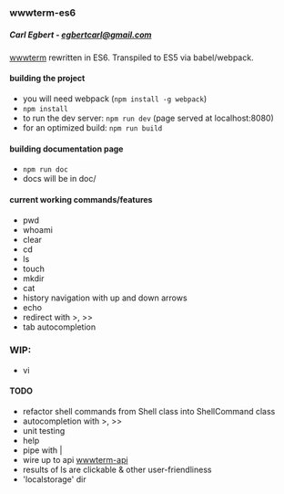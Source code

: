 ### wwwterm-es6
##### Carl Egbert - egbertcarl@gmail.com

[wwwterm](https://github.com/carlegbert/wwwterm) rewritten in ES6. Transpiled to ES5 via babel/webpack.

#### building the project

* you will need webpack (`npm install -g webpack`)
* `npm install`
* to run the dev server: `npm run dev` (page served at localhost:8080)
* for an optimized build: `npm run build`

#### building documentation page

* `npm run doc`
* docs will be in doc/

#### current working commands/features

* pwd
* whoami
* clear
* cd
* ls
* touch
* mkdir
* cat
* history navigation with up and down arrows
* echo
* redirect with >, >>
* tab autocompletion

### WIP:
* vi

#### TODO
* refactor shell commands from Shell class into ShellCommand class
* autocompletion with >, >>
* unit testing
* help
* pipe with |
* wire up to api [wwwterm-api](https://github.com/carlegbert/wwwterm-api)
* results of ls are clickable & other user-friendliness
* 'localstorage' dir
